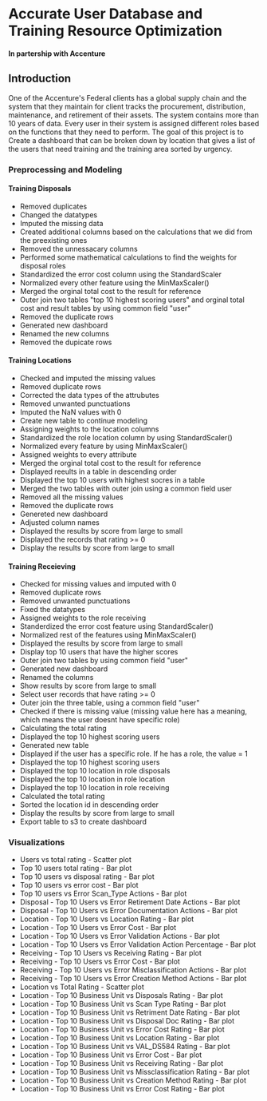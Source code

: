 # Accurate User Database and Training Resource Optimization
#### In partership with Accenture

## Introduction
One of the Accenture's Federal clients has a global supply chain and the system that they maintain for client tracks the procurement, distribution, maintenance, and retirement of their assets. The system contains more than 10 years of data. Every user in their system is assigned different roles based on the functions that they need to perform. The goal of this project is to Create a dashboard that can be broken down by location that gives a list of the users that need training and the training area sorted by urgency.

### Preprocessing and Modeling

#### Training Disposals
* Removed duplicates
* Changed the datatypes
* Imputed the missing data
* Created additional columns based on the calculations that we did from the preexisting ones
* Removed the unnessacary columns
* Performed some mathematical calculations to find the weights for disposal roles
* Standardized the error cost column using the StandardScaler
* Normalized every other feature using the MinMaxScaler()
* Merged the orginal total cost to the result for reference
* Outer join two tables "top 10 highest scoring users" and orginal total cost and result tables by using common field "user"
* Removed the duplicate rows
* Generated new dashboard
* Renamed the new columns
* Removed the dupicate rows

#### Training Locations
* Checked and imputed the missing values
* Removed duplicate rows
* Corrected the data types of the attrubutes
* Removed unwanted punctuations
* Imputed the NaN values with 0
* Create new table to continue modeling
* Assigning weights to the location columns
* Standardized the role location column by using StandardScaler()
* Normalized every feature by using MinMaxScaler()
* Assigned weights to every attribute
* Merged the orginal total cost to the result for reference
* Displayed reeults in a table in descending order
* Displayed the top 10 users with highest socres in a table
* Merged the two tables with outer join using a common field user
* Removed all the missing values
* Removed the duplicate rows
* Genereted new dashboard
* Adjusted column names
* Displayed the results by score from large to small
* Displayed the records that rating >= 0
* Display the results by score from large to small

#### Training Receieving
* Checked for missing values and imputed with 0
* Removed duplicate rows
* Removed unwanted punctuations
* Fixed the datatypes
* Assigned weights to the role receiving
* Standerdized the error cost feature using StandardScaler()
* Normalized rest of the features using MinMaxScaler()
* Displayed the results by score from large to small
* Display top 10 users that have the higher scores
* Outer join two tables by using common field "user"
* Generated new dashboard
* Renamed the columns
* Show results by score from large to small
* Select user records that have rating >= 0
* Outer join the three table, using a common field "user"
* Checked if there is missing value (missing value here has a meaning, which means the user doesnt have specific role)
* Calculating the total rating
* Displayed the top 10 highest scoring users
* Generated new table
* Displayed if the user has a specific role. If he has a role, the value = 1
* Displayed the top 10 highest scoring users
* Displayed the top 10 location in role disposals
* Displayed the top 10 location in role location
* Displayed the top 10 location in role receiving
* Calculated the total rating
* Sorted the location id in descending order
* Display the results by score from large to small
* Export table to s3 to create dashboard

### Visualizations

* Users vs total rating - Scatter plot
* Top 10 users total rating - Bar plot
* Top 10 users vs disposal rating - Bar plot
* Top 10 users vs error cost - Bar plot
* Top 10 users vs Error Scan_Type Actions - Bar plot
* Disposal - Top 10 Users vs Error Retirement Date Actions - Bar plot
* Disposal - Top 10 Users vs Error Documentation Actions - Bar plot
* Location - Top 10 Users vs Location Rating - Bar plot
* Location - Top 10 Users vs Error Cost - Bar plot
* Location - Top 10 Users vs Error Validation Actions - Bar plot
* Location - Top 10 Users vs Error Validation Action Percentage - Bar plot
* Receiving - Top 10 Users vs Receiving Rating - Bar plot
* Receiving - Top 10 Users vs Error Cost - Bar plot
* Receiving - Top 10 Users vs Error Misclassification Actions - Bar plot
* Receiving - Top 10 Users vs Error Creation Method Actions - Bar plot
* Location vs Total Rating - Scatter plot
* Location - Top 10 Business Unit vs Disposals Rating - Bar plot
* Location - Top 10 Business Unit vs Scan Type Rating - Bar plot
* Location - Top 10 Business Unit vs Retriment Date Rating - Bar plot
* Location - Top 10 Business Unit vs Disposal Doc Rating - Bar plot 
* Location - Top 10 Business Unit vs Error Cost Rating - Bar plot
* Location - Top 10 Business Unit vs Location Rating - Bar plot
* Location - Top 10 Business Unit vs VAL_DS584 Rating - Bar plot
* Location - Top 10 Business Unit vs Error Cost - Bar plot
* Location - Top 10 Business Unit vs Receiving Rating - Bar plot
* Location - Top 10 Business Unit vs Missclassification Rating - Bar plot
* Location - Top 10 Business Unit vs Creation Method Rating - Bar plot
* Location - Top 10 Business Unit vs Error Cost Rating - Bar plot
